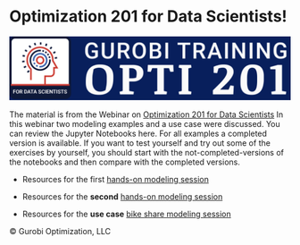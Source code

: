 
# Optimization 201 for Data Scientists!

![Opti101Logo](Gurobi-Training-Opti-201.png)

The material is from the Webinar on [Optimization 201 for Data Scientists](https://www.gurobi.com/events/optimization-201-for-data-scientists/)
In this webinar two modeling examples and a use case were discussed. 
You can review the Jupyter Notebooks here. For all examples a completed version is available. If you want to test yourself and try out some of the exercises by yourself, you should start with the not-completed-versions of the notebooks and then compare with the completed versions.

- Resources for the first [hands-on modeling session](Modeling_Session_1)

- Resources for the **second** [hands-on modeling session](Modeling_Session_2)

- Resources for the **use case** [bike share modeling session](bike_share)

© Gurobi Optimization, LLC
